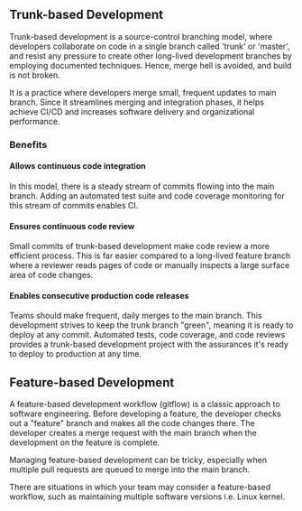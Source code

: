 ## Trunk-based Development

Trunk-based development is a source-control branching model, where developers collaborate on code in a single branch called 'trunk' or 'master', and resist any pressure to create other long-lived development branches by employing documented techniques. Hence, merge hell is avoided, and build is not broken.

It is a practice where developers merge small, frequent updates to main branch. Since it streamlines merging and integration phases, it helps achieve CI/CD and increases software delivery and organizational performance.

### Benefits

#### Allows continuous code integration

In this model, there is a steady stream of commits flowing into the main branch. Adding an automated test suite and code coverage monitoring for this stream of commits enables CI.

#### Ensures continuous code review

Small commits of trunk-based development make code review a more efficient process. This is far easier compared to a long-lived feature branch where a reviewer reads pages of code or manually inspects a large surface area of code changes.

#### Enables consecutive production code releases

Teams should make frequent, daily merges to the main branch. This development strives to keep the trunk branch "green", meaning it is ready to deploy at any commit. Automated tests, code coverage, and code reviews provides a trunk-based development project with the assurances it's ready to deploy to production at any time.

## Feature-based Development

A feature-based development workflow (gitflow) is a classic approach to software engineering. Before developing a feature, the developer checks out a "feature" branch and makes all the code changes there. The developer creates a merge request with the main branch when the development on the feature is complete.

Managing feature-based development can be tricky, especially when multiple pull requests are queued to merge into the main branch.

There are situations in which your team may consider a feature-based workflow, such as maintaining multiple software versions i.e. Linux kernel.
